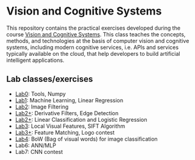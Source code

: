 # Vision and Cognitive Systems
This repository contains the practical exercises developed during the course [Vision and Cognitive Systems](https://en.didattica.unipd.it/off/2021/LM/SC/SC2377/001PD/SCQ1097939/N0). This class teaches the concepts, methods, and technologies at the basis of computer vision and cognitive systems, including modern cognitive services, i.e. APIs and services typically available on the cloud, that help developers to build artificial intelligent applications. 

## Lab classes/exercises
- [Lab0](Lab0_Python_Numpy.ipynb): Tools, Numpy
- [Lab1](Lab1_LinearRegression_ex.ipynb): Machine Learning, Linear Regression
- [Lab2](Lab2_ImageFiltering.ipynb): Image Filtering
- [Lab2+](Lab2+_2D_DerivativeFilters.ipynb): Derivative Filters, Edge Detection
- [Lab2+](Lab2+_LC_LR.ipynb): Linear Classification and Logistic Regression
- [Lab3](Lab3_LocalVisualFeatures_SIFT.ipynb): Local Visual Features, SIFT Algorithm
- [Lab3+](Logo_Contest.ipynb): Feature Matching, Logo contest
- [Lab4](Lab4_BoW.ipynb): BoW (Bag of visual words) for image classification
- Lab6: ANN/MLP
- Lab7: CNN contest